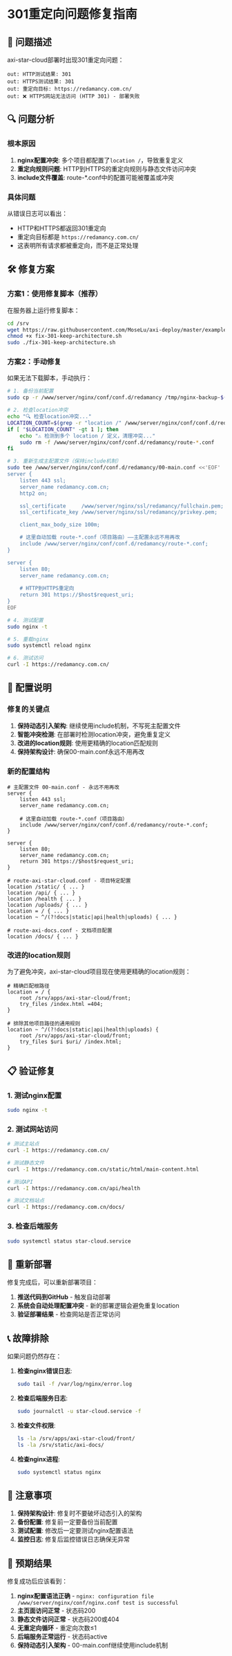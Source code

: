 # 301重定向问题修复指南

## 🚨 问题描述

axi-star-cloud部署时出现301重定向问题：

```
out: HTTP测试结果: 301
out: HTTPS测试结果: 301
out: 重定向目标: https://redamancy.com.cn/
out: ❌ HTTPS网站无法访问 (HTTP 301) - 部署失败
```

## 🔍 问题分析

### 根本原因

1. **nginx配置冲突**: 多个项目都配置了`location /`，导致重复定义
2. **重定向规则问题**: HTTP到HTTPS的重定向规则与静态文件访问冲突
3. **include文件覆盖**: route-*.conf中的配置可能被覆盖或冲突

### 具体问题

从错误日志可以看出：
- HTTP和HTTPS都返回301重定向
- 重定向目标都是 `https://redamancy.com.cn/`
- 这表明所有请求都被重定向，而不是正常处理

## 🛠️ 修复方案

### 方案1：使用修复脚本（推荐）

在服务器上运行修复脚本：

```bash
cd /srv
wget https://raw.githubusercontent.com/MoseLu/axi-deploy/master/examples/configs/fix-301-keep-architecture.sh
chmod +x fix-301-keep-architecture.sh
sudo ./fix-301-keep-architecture.sh
```

### 方案2：手动修复

如果无法下载脚本，手动执行：

```bash
# 1. 备份当前配置
sudo cp -r /www/server/nginx/conf/conf.d/redamancy /tmp/nginx-backup-$(date +%Y%m%d_%H%M%S)

# 2. 检查location冲突
echo "🔍 检查location冲突..."
LOCATION_COUNT=$(grep -r "location /" /www/server/nginx/conf/conf.d/redamancy/route-*.conf 2>/dev/null | wc -l)
if [ "$LOCATION_COUNT" -gt 1 ]; then
    echo "⚠️ 检测到多个 location / 定义，清理冲突..."
    sudo rm -f /www/server/nginx/conf/conf.d/redamancy/route-*.conf
fi

# 3. 重新生成主配置文件（保持include机制）
sudo tee /www/server/nginx/conf/conf.d/redamancy/00-main.conf <<'EOF'
server {
    listen 443 ssl;
    server_name redamancy.com.cn;
    http2 on;

    ssl_certificate     /www/server/nginx/ssl/redamancy/fullchain.pem;
    ssl_certificate_key /www/server/nginx/ssl/redamancy/privkey.pem;

    client_max_body_size 100m;

    # 这里自动加载 route-*.conf（项目路由）——主配置永远不用再改
    include /www/server/nginx/conf/conf.d/redamancy/route-*.conf;
}

server {
    listen 80;
    server_name redamancy.com.cn;
    
    # HTTP到HTTPS重定向
    return 301 https://$host$request_uri;
}
EOF

# 4. 测试配置
sudo nginx -t

# 5. 重载nginx
sudo systemctl reload nginx

# 6. 测试访问
curl -I https://redamancy.com.cn/
```

## 🔧 配置说明

### 修复的关键点

1. **保持动态引入架构**: 继续使用include机制，不写死主配置文件
2. **智能冲突检测**: 在部署时检测location冲突，避免重复定义
3. **改进的location规则**: 使用更精确的location匹配规则
4. **保持架构设计**: 确保00-main.conf永远不用再改

### 新的配置结构

```nginx
# 主配置文件 00-main.conf - 永远不用再改
server {
    listen 443 ssl;
    server_name redamancy.com.cn;
    
    # 这里自动加载 route-*.conf（项目路由）
    include /www/server/nginx/conf/conf.d/redamancy/route-*.conf;
}

server {
    listen 80;
    server_name redamancy.com.cn;
    return 301 https://$host$request_uri;
}

# route-axi-star-cloud.conf - 项目特定配置
location /static/ { ... }
location /api/ { ... }
location /health { ... }
location /uploads/ { ... }
location = / { ... }
location ~ ^/(?!docs|static|api|health|uploads) { ... }

# route-axi-docs.conf - 文档项目配置
location /docs/ { ... }
```

### 改进的location规则

为了避免冲突，axi-star-cloud项目现在使用更精确的location规则：

```nginx
# 精确匹配根路径
location = / {
    root /srv/apps/axi-star-cloud/front;
    try_files /index.html =404;
}

# 排除其他项目路径的通用规则
location ~ ^/(?!docs|static|api|health|uploads) {
    root /srv/apps/axi-star-cloud/front;
    try_files $uri $uri/ /index.html;
}
```

## 📋 验证修复

### 1. 测试nginx配置
```bash
sudo nginx -t
```

### 2. 测试网站访问
```bash
# 测试主站点
curl -I https://redamancy.com.cn/

# 测试静态文件
curl -I https://redamancy.com.cn/static/html/main-content.html

# 测试API
curl -I https://redamancy.com.cn/api/health

# 测试文档站点
curl -I https://redamancy.com.cn/docs/
```

### 3. 检查后端服务
```bash
sudo systemctl status star-cloud.service
```

## 🚀 重新部署

修复完成后，可以重新部署项目：

1. **推送代码到GitHub** - 触发自动部署
2. **系统会自动处理配置冲突** - 新的部署逻辑会避免重复location
3. **验证部署结果** - 检查网站是否正常访问

## 📞 故障排除

如果问题仍然存在：

1. **检查nginx错误日志**:
   ```bash
   sudo tail -f /var/log/nginx/error.log
   ```

2. **检查后端服务日志**:
   ```bash
   sudo journalctl -u star-cloud.service -f
   ```

3. **检查文件权限**:
   ```bash
   ls -la /srv/apps/axi-star-cloud/front/
   ls -la /srv/static/axi-docs/
   ```

4. **检查nginx进程**:
   ```bash
   sudo systemctl status nginx
   ```

## 📝 注意事项

1. **保持架构设计**: 修复时不要破坏动态引入的架构
2. **备份配置**: 修复前一定要备份当前配置
3. **测试配置**: 修改后一定要测试nginx配置语法
4. **监控日志**: 修复后监控错误日志确保无异常

## 🎯 预期结果

修复成功后应该看到：

1. **nginx配置语法正确** - `nginx: configuration file /www/server/nginx/conf/nginx.conf test is successful`
2. **主页面访问正常** - 状态码200
3. **静态文件访问正常** - 状态码200或404
4. **无重定向循环** - 重定向次数≤1
5. **后端服务正常运行** - 状态码active
6. **保持动态引入架构** - 00-main.conf继续使用include机制
